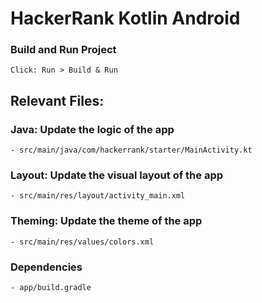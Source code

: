 # HackerRank Kotlin Android

### Build and Run Project
`Click: Run > Build & Run`

## Relevant Files:

### Java: Update the logic of the app
```
- src/main/java/com/hackerrank/starter/MainActivity.kt
```

### Layout: Update the visual layout of the app
```
- src/main/res/layout/activity_main.xml
```

### Theming: Update the theme of the app
```
- src/main/res/values/colors.xml
```

### Dependencies
```
- app/build.gradle
```
